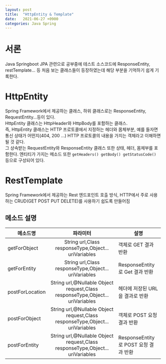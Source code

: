 ```yaml
---
layout: post
title:  "HttpEntity & Template"
date:   2021-06-27 +0900
categories: Java Spring
---
```


# 서론
Java Springboot JPA 관련으로 공부중에 테스트 소스코드에 ResponseEntity, restTemplate... 등 처음 보는 클래스들이 등장하였는데 해당 부분을 기억하기 쉽게 기록한다.

# HttpEntity
Spring Framework에서 제공하는 클래스, 하위 클래스로는 ResponseEntity, RequestEntity...등이 있다.  
HttpEntity 클래스는 HttpHeader와 HttpBody를 포함하는 클래스.  
즉, HttpEntity 클래스는 HTTP 프로토콜에서 지정하는 헤더와 몸체부분, 예를 들자면 통신 상태가 어떤지(404, 200 ...) HTTP 프로토콜의 내용을 가지는 객체라고 이해하면 될 것 같다.    
그 상속받는 RequestEntity와 ResponseEntity 클래스 또한 상태, 헤더, 몸체부를 포함한다. 엔티티가 가지는 메소드 또한 ```getHeaders() getBody() getStatusCode()``` 등으로 구성되어 있다.  

# RestTemplate
Spring Framework에서 제공하는 Rest 엔드포인트 호출 방식, HTTP에서 주로 사용하는 CRUD(GET POST PUT DELETE)를 사용하기 쉽도록 만들어짐

## 메소드 설명
|메소드명|파라미터|설명|
|------|:----:|------|
|getForObject|String url,Class<T> responseType,Object... uriVariables|객체로 GET 결과 반환|
|getForEntity|String url,Class<T> responseType,Object... uriVariables|ResponseEntity로 Get 결과 반환|
|postForLocation|String url,@Nullable Object request,Class<T> responseType,Object... uriVariables|헤더에 저장된 URL을 결과로 반환|
|postForObject|String url,@Nullable Object request,Class<T> responseType,Object... uriVariables|객체로 POST 요청 결과 반환|
|postForEntity|String url,@Nullable Object request,Class<T> responseType,Object... uriVariables|ResponseEntity로 POST 요청 결과 반환|



